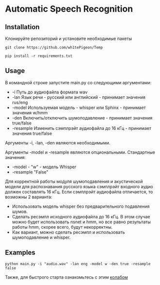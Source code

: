 # Automatic Speech Recognition

## Installation
Клонируйте репозиторий и установите необходимые пакеты

`git clone https://github.com/wh1tePigeon/Temp`

`pip install -r requirements.txt`


## Usage
В командной строке запустите main.py со следующими аргументами:
- -i Путь до аудиофайла формата wav
- -lan Язык речи - русский или английский - принимает значения rus/eng
- -model Используемая модель - whisper или Sphinx - принимает значения w/hmm
- -den Включить/отключить шумоподавление - принимает значения true/false
- -resample Изменить сэмплрэйт аудиофайла до 16 кГц - принимает значения true/false


Аргументы -i, -lan, -den являются необходимыми.


Аргументы -model и -resample являются опциональными. Стандартные значения:
- -model - "w" - модель Whisper
- -resample "False"


Для корректной работы модуля шумоподавления и акустической модели для распознавания русского языка сэмплрэйт входного аудио должен составлять 16 кГц. Если сэмплрэйт аудиофайла отличается, то возможны 2 варианта:
- Использовать модель whisper без предварительного подавления шумов.
- Сделать ресэмпл исходного аудиофайла до 16 кГц. В этом случае можно будет использовать nsnet и hmm, но все равно результаты работы hmm, скорее всего, будут некорректны.
- Как вариант, можно сделать ресэмпл и использовать шумоподавление и whisper.


## Examples
`python main.py -i "audio.wav" -lan eng -model w -den true -resample false`


Также, для быстрого старта ознакомьтесь с этим [колабом](https://colab.research.google.com/drive/16LtRL7bIMZw7cEed1fRsXJw0zI6LnqRc?usp=sharing)

